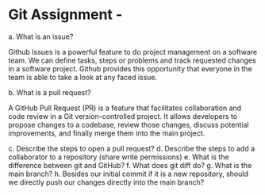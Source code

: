 # Git Assignment - <Parisaghotbi>

a. What is an issue?

Github Issues is a powerful feature to do project management on a software team. We can define tasks, steps or problems and track requested changes in a software project. Github provides this opportunity that everyone in the team is able to take a look at any faced issue.

b. What is a pull request?

A GitHub Pull Request (PR) is a feature that facilitates collaboration and code review in a Git version-controlled project. It allows developers to propose changes to a codebase, review those changes, discuss potential improvements, and finally merge them into the main project.

c. Describe the steps to open a pull request?
d. Describe the steps to add a collaborator to a repository (share write permissions)
e. What is the difference between git and GitHub?
f. What does git diff do?
g. What is the main branch?
h. Besides our initial commit if it is a new repository, should we directly push our changes directly into the main branch?
